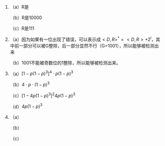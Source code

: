 1. （a）R是

   （b）R是10000

   （c）R是111

2. （a）因为如果有一位出现了错误，可以表示成$<D,R>^* = <D,R>+2^i$，其中前一部分可以被G整除，后一部分显然不行（G=1001），所以能够被检测出来

   （b）1001不能被奇数位的1整除，所以能够被检测出来。

3. （a）$\left[1-p(1-p)^{3}\right]^{4} \cdot p(1-p)^{3}$

   （b）$4\cdot p\cdot (1-p)^3$

   （c）$\left[1-4 p(1-p)^{3}\right]^{2} 4 p(1-p)^{3}$

   （d）$4 p(1-p)^{3}$

4. （a）

   （b）

   （c）